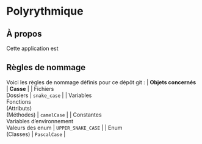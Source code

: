 # Polyrythmique

## À propos

Cette application est

## Règles de nommage

Voici les règles de nommage définis pour ce dépôt git :
| **Objets concernés** | **Casse** |
| Fichiers<br />Dossiers | `snake_case` |
| Variables<br />Fonctions<br />(Attributs)<br />(Méthodes) | `camelCase` |
| Constantes<br />Variables d’environnement<br />Valeurs des enum | `UPPER_SNAKE_CASE` |
| Enum<br />(Classes) | `PascalCase` |
